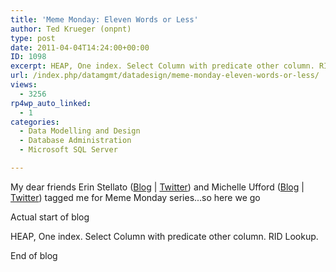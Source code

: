 ```yaml
---
title: 'Meme Monday: Eleven Words or Less'
author: Ted Krueger (onpnt)
type: post
date: 2011-04-04T14:24:00+00:00
ID: 1098
excerpt: HEAP, One index. Select Column with predicate other column. RID Lookup.
url: /index.php/datamgmt/datadesign/meme-monday-eleven-words-or-less/
views:
  - 3256
rp4wp_auto_linked:
  - 1
categories:
  - Data Modelling and Design
  - Database Administration
  - Microsoft SQL Server

---
```

My dear friends Erin Stellato ([Blog][1] | [Twitter][2]) and Michelle Ufford ([Blog][3] | [Twitter][4]) tagged me for Meme Monday series...so here we go

<span class="MT_under">Actual start of blog</span>
  
HEAP, One index. Select Column with predicate other column. RID Lookup.
  
<span class="MT_under">End of blog</span>

 [1]: http://www.erinstellato.com/index.php/component/content/article/1-latest-news/125-meme-monday-eleven-words-or-less
 [2]: http://twitter.com/erinstellato
 [3]: http://sqlfool.com/
 [4]: http://twitter.com/sqlfool